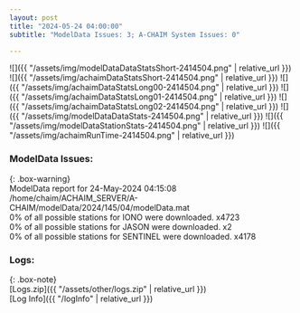 ```yaml
---
layout: post
title: "2024-05-24 04:00:00"
subtitle: "ModelData Issues: 3; A-CHAIM System Issues: 0"

---
```


![]({{ "/assets/img/modelDataDataStatsShort-2414504.png" | relative_url }})
![]({{ "/assets/img/achaimDataStatsShort-2414504.png" | relative_url }})
![]({{ "/assets/img/achaimDataStatsLong00-2414504.png" | relative_url }})
![]({{ "/assets/img/achaimDataStatsLong01-2414504.png" | relative_url }})
![]({{ "/assets/img/achaimDataStatsLong02-2414504.png" | relative_url }})
![]({{ "/assets/img/modelDataDataStats-2414504.png" | relative_url }})
![]({{ "/assets/img/modelDataStationStats-2414504.png" | relative_url }})
![]({{ "/assets/img/achaimRunTime-2414504.png" | relative_url }})


### ModelData Issues:  
  
{: .box-warning}  
 ModelData report for 24-May-2024 04:15:08   
 /home/chaim/ACHAIM_SERVER/A-CHAIM/modelData/2024/145/04/modelData.mat   
 0% of all possible stations for IONO were downloaded. x4723   
 0% of all possible stations for JASON were downloaded. x2   
 0% of all possible stations for SENTINEL were downloaded. x4178   
  


### Logs:  
  
{: .box-note}  
[Logs.zip]({{ "/assets/other/logs.zip" | relative_url }})  
[Log Info]({{ "/logInfo" | relative_url }})  
